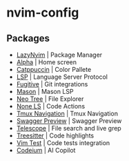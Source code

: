 # nvim-config

## Packages

- [LazyNvim](https://github.com/folke/lazy.nvim) | Package Manager
- [Alpha](https://github.com/goolord/alpha-nvim) | Home screen
- [Catppuccin](https://github.com/catppuccin/nvim) | Color Pallete
- [LSP](https://github.com/hrsh7th/cmp-nvim-lsp) | Language Server Protocol
- [Fugitive](https://github.com/tpope/vim-fugitive) | Git integrations
- [Mason](https://github.com/williamboman/mason.nvim) | Mason LSP
- [Neo Tree](https://github.com/nvim-neo-tree/neo-tree.nvim) | File Explorer
- [None LS](https://github.com/nvimtools/none-ls.nvim) | Code Actions
- [Tmux Navigation](https://github.com/alexghergh/nvim-tmux-navigation) | Tmux Navigation
- [Swagger Preview](https://github.com/vinnymeller/swagger-preview.nvim) | Swagger Preview
- [Telescope](https://github.com/nvim-telescope/telescope-ui-select.nvim) | File search and live grep
- [Treesitter](https://github.com/nvim-treesitter/nvim-treesitter) | Code highlights
- [Vim Test](https://github.com/vim-test/vim-test) | Code tests integration
- [Codeium](https://github.com/Exafunction/codeium.nvim) | AI Copilot
